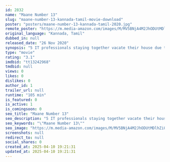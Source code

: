 ```yaml
---
id: 2832
name: "Maane Number 13"
slug: "maane-number-13-kannada-tamil-movie-download"
poster: "posters/maane-number-13-kannada-tamil-2020.jpg"
remote_poster: "https://m.media-amazon.com/images/M/MV5BNjA4M2JhODUtMDlhZi00MDA4LWFjNjctZWQ5NjgyMzFhN2M1XkEyXkFqcGdeQXVyMTIxMDk2NDE4._V1_SX300.jpg"
original_language: "Kannada, Tamil"
dubbed_in: null
released_date: "26 Nov 2020"
synopsis: "5 IT professionals staying together vacate their house due to a situation. They move into a new house were they start facing horrific incidents at night. It terrifies them to death. When they are about to find out what's happening..."
type: "movie"
rating: "3.1"
imdbid: "tt13242968"
tmdbid: null
views: 0
likes: 0
dislikes: 0
author_id: 1
trailer_url: null
runtime: "105 min"
is_featured: 0
is_active: 1
is_comingsoon: 0
seo_title: "Maane Number 13"
seo_description: "5 IT professionals staying together vacate their house due to a situation. They move into a new house were they start facing horrific incidents at night. It terrifies them to death. When they are about to find out what's happening..."
seo_keywords: "\"Maane Number 13\""
seo_image: "https://m.media-amazon.com/images/M/MV5BNjA4M2JhODUtMDlhZi00MDA4LWFjNjctZWQ5NjgyMzFhN2M1XkEyXkFqcGdeQXVyMTIxMDk2NDE4._V1_SX300.jpg"
screenshots: null
redirect_to: null
social_shares: 0
created_at: 2025-04-10 19:21:31
updated_at: 2025-04-10 19:21:31
---
```


